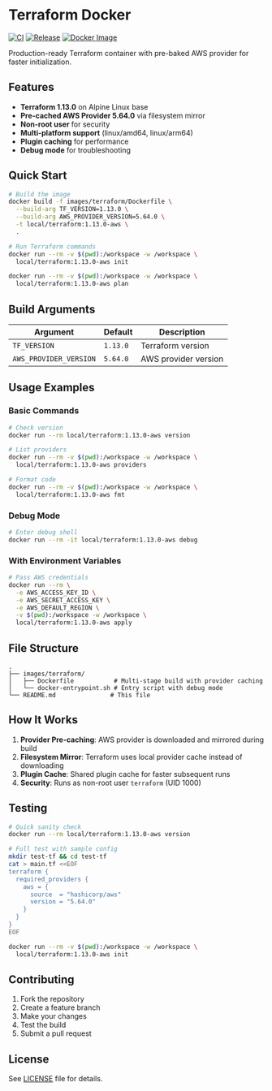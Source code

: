 # Terraform Docker

[![CI](https://github.com/sanjeevma/terraform-custom-docker/workflows/CI/badge.svg)](https://github.com/sanjeevma/terraform-custom-docker/actions)
[![Release](https://github.com/sanjeevma/terraform-custom-docker/workflows/Release/badge.svg)](https://github.com/sanjeevma/terraform-custom-docker/actions)
[![Docker Image](https://ghcr-badge.deta.dev/sanjeevma/terraform-custom-docker/latest_tag?trim=major&label=latest)](https://github.com/sanjeevma/terraform-custom-docker/pkgs/container/terraform-custom-docker)

Production-ready Terraform container with pre-baked AWS provider for faster initialization.
## Features

- **Terraform 1.13.0** on Alpine Linux base
- **Pre-cached AWS Provider 5.64.0** via filesystem mirror
- **Non-root user** for security
- **Multi-platform support** (linux/amd64, linux/arm64)
- **Plugin caching** for performance
- **Debug mode** for troubleshooting

## Quick Start

```bash
# Build the image
docker build -f images/terraform/Dockerfile \
  --build-arg TF_VERSION=1.13.0 \
  --build-arg AWS_PROVIDER_VERSION=5.64.0 \
  -t local/terraform:1.13.0-aws \
  .

# Run Terraform commands
docker run --rm -v $(pwd):/workspace -w /workspace \
  local/terraform:1.13.0-aws init

docker run --rm -v $(pwd):/workspace -w /workspace \
  local/terraform:1.13.0-aws plan
```

## Build Arguments

| Argument | Default | Description |
|----------|---------|-------------|
| `TF_VERSION` | `1.13.0` | Terraform version |
| `AWS_PROVIDER_VERSION` | `5.64.0` | AWS provider version |

## Usage Examples

### Basic Commands
```bash
# Check version
docker run --rm local/terraform:1.13.0-aws version

# List providers
docker run --rm -v $(pwd):/workspace -w /workspace \
  local/terraform:1.13.0-aws providers

# Format code
docker run --rm -v $(pwd):/workspace -w /workspace \
  local/terraform:1.13.0-aws fmt
```

### Debug Mode
```bash
# Enter debug shell
docker run --rm -it local/terraform:1.13.0-aws debug
```

### With Environment Variables
```bash
# Pass AWS credentials
docker run --rm \
  -e AWS_ACCESS_KEY_ID \
  -e AWS_SECRET_ACCESS_KEY \
  -e AWS_DEFAULT_REGION \
  -v $(pwd):/workspace -w /workspace \
  local/terraform:1.13.0-aws apply
```

## File Structure

```
.
├── images/terraform/
│   ├── Dockerfile           # Multi-stage build with provider caching
│   └── docker-entrypoint.sh # Entry script with debug mode
└── README.md               # This file
```

## How It Works

1. **Provider Pre-caching**: AWS provider is downloaded and mirrored during build
2. **Filesystem Mirror**: Terraform uses local provider cache instead of downloading
3. **Plugin Cache**: Shared plugin cache for faster subsequent runs
4. **Security**: Runs as non-root user `terraform` (UID 1000)

## Testing

```bash
# Quick sanity check
docker run --rm local/terraform:1.13.0-aws version

# Full test with sample config
mkdir test-tf && cd test-tf
cat > main.tf <<EOF
terraform {
  required_providers {
    aws = {
      source  = "hashicorp/aws"
      version = "5.64.0"
    }
  }
}
EOF

docker run --rm -v $(pwd):/workspace -w /workspace \
  local/terraform:1.13.0-aws init
```

## Contributing

1. Fork the repository
2. Create a feature branch
3. Make your changes
4. Test the build
5. Submit a pull request

## License

See [LICENSE](LICENSE) file for details.
